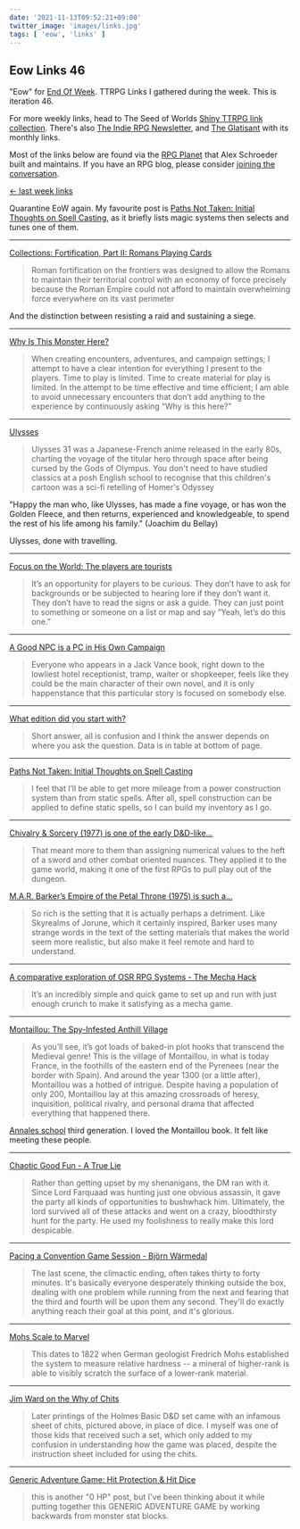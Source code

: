```yaml
---
date: '2021-11-13T09:52:21+09:00'
twitter_image: 'images/links.jpg'
tags: [ 'eow', 'links' ]
---
```


## Eow Links 46

"Eow" for [End Of Week](/#eow). TTRPG Links I gathered during the week. This is iteration 46.

For more weekly links, head to The Seed of Worlds [Shiny TTRPG link collection](https://seedofworlds.blogspot.com/search/label/weekly%20links). There's also [The Indie RPG Newsletter](https://ttrpg.substack.com/), and [The Glatisant](https://questingbeast.substack.com/) with its monthly links.

Most of the links below are found via the [RPG Planet](https://campaignwiki.org/rpg/) that Alex Schroeder built and maintains. If you have an RPG blog, please consider [joining the conversation](https://campaignwiki.org/wiki/Planet/Please_join!).

[← last week links](20211107.html?t=Eow_Links_45&f=eow46)

Quarantine EoW again. My favourite post is [Paths Not Taken: Initial Thoughts on Spell Casting](http://www.kjd-imc.org/blog/paths-not-taken-initial-thoughts-on-spell-casting/), as it briefly lists magic systems then selects and tunes one of them.

<hr/>

[Collections: Fortification, Part II: Romans Playing Cards](https://acoup.blog/2021/11/12/collections-fortification-part-ii-roman-playing-cards/)

> Roman fortification on the frontiers was designed to allow the Romans to maintain their territorial control with an economy of force precisely because the Roman Empire could not afford to maintain overwhelming force everywhere on its vast perimeter

And the distinction between resisting a raid and sustaining a siege.

<hr/>

[Why Is This Monster Here?](https://grumpywizard.home.blog/2021/11/11/why-is-this-monster-here/)

> When creating encounters, adventures, and campaign settings; I attempt to have a clear intention for everything I present to the players. Time to play is limited. Time to create material for play is limited. In the attempt to be time effective and time efficient; I am able to avoid unnecessary encounters that don’t add anything to the experience by continuously asking “Why is this here?”

<hr/>

[Ulysses](https://aloneinthelabyrinth.blogspot.com/2021/11/ulysses.html)

> Ulysses 31 was a Japanese-French anime released in the early 80s, charting the voyage of the titular hero through space after being cursed by the Gods of Olympus. You don't need to have studied classics at a posh English school to recognise that this children's cartoon was a sci-fi retelling of Homer's Odyssey

"Happy the man who, like Ulysses, has made a fine voyage, or has won the Golden Fleece, and then returns, experienced and knowledgeable, to spend the rest of his life among his family." (Joachim du Bellay)

Ulysses, done with travelling.

<hr/>

[Focus on the World: The players are tourists](https://dreamingdragonslayer.com/2021/11/10/focus-on-the-world-the-players-are-tourists/)

> It’s an opportunity for players to be curious. They don’t have to ask for backgrounds or be subjected to hearing lore if they don’t want it. They don’t have to read the signs or ask a guide. They can just point to something or someone on a list or map and say “Yeah, let’s do this one.”

<hr/>

[A Good NPC is a PC in His Own Campaign](https://monstersandmanuals.blogspot.com/2021/11/a-good-npc-is-pc-in-his-own-campaign.html)

> Everyone who appears in a Jack Vance book, right down to the lowliest hotel receptionist, tramp, waiter or shopkeeper, feels like they could be the main character of their own novel, and it is only happenstance that this particular story is focused on somebody else.

<hr/>

[What edition did you start with?](https://seedofworlds.blogspot.com/2021/11/what-edition-did-you-start-with.html)

> Short answer, all is confusion and I think the answer depends on where you ask the question. Data is in table at bottom of page.

<hr/>

[Paths Not Taken: Initial Thoughts on Spell Casting](http://www.kjd-imc.org/blog/paths-not-taken-initial-thoughts-on-spell-casting/)

> I feel that I’ll be able to get more mileage from a power construction system than from static spells. After all, spell construction can be applied to define static spells, so I can build my inventory as I go.

<hr/>

[Chivalry & Sorcery (1977) is one of the early D&D-like...](https://vintagerpg.tumblr.com/post/667440134757711872)

> That meant more to them than assigning numerical values to the heft of a sword and other combat oriented nuances. They applied it to the game world, making it one of the first RPGs to pull play out of the dungeon.

[M.A.R. Barker’s Empire of the Petal Throne (1975) is such a...](https://vintagerpg.tumblr.com/post/667258873905872896)

> So rich is the setting that it is actually perhaps a detriment. Like Skyrealms of Jorune, which it certainly inspired, Barker uses many strange words in the text of the setting materials that makes the world seem more realistic, but also make it feel remote and hard to understand.

<hr/>

[A comparative exploration of OSR RPG Systems - The Mecha Hack](https://leyline.press/blogs/leyline-press-blog/a-comparative-exploration-of-osr-rpg-systems-the-mecha-hack)

> It’s an incredibly simple and quick game to set up and run with just enough crunch to make it satisfying as a mecha game.

<hr/>

[Montaillou: The Spy-Infested Anthill Village](https://www.moltensulfur.com/post/montaillou-the-spy-infested-anthill-village)

> As you’ll see, it’s got loads of baked-in plot hooks that transcend the Medieval genre! This is the village of Montaillou, in what is today France, in the foothills of the eastern end of the Pyrenees (near the border with Spain). And around the year 1300 (or a little after), Montaillou was a hotbed of intrigue. Despite having a population of only 200, Montaillou lay at this amazing crossroads of heresy, inquisition, political rivalry, and personal drama that affected everything that happened there.

[Annales school](https://en.wikipedia.org/wiki/Annales_school) third generation. I loved the Montaillou book. It felt like meeting these people.

<hr/>

[Chaotic Good Fun - A True Lie](https://www.theseoldgames.com/2021/11/chaotic-good-fun-true-lie.html)

> Rather than getting upset by my shenanigans, the DM ran with it. Since Lord Farquaad was hunting just one obvious assassin, it gave the party all kinds of opportunities to bushwhack him. Ultimately, the lord survived all of these attacks and went on a crazy, bloodthirsty hunt for the party. He used my foolishness to really make this lord despicable.

<hr/>

[Pacing a Convention Game Session - Björn Wärmedal](https://warmedal.se/~bjorn/posts/2021-11-07-pacing-a-convention-game-session.html)

> The last scene, the climactic ending, often takes thirty to forty minutes. It's basically everyone desperately thinking outside the box, dealing with one problem while running from the next and fearing that the third and fourth will be upon them any second. They'll do exactly anything reach their goal at this point, and it's glorious.

<hr/>

[Mohs Scale to Marvel](https://deltasdnd.blogspot.com/2021/11/mohs-scale-to-marvel.html)

> This dates to 1822 when German geologist Fredrich Mohs established the system to measure relative hardness -- a mineral of higher-rank is able to visibly scratch the surface of a lower-rank material.

<hr/>

[Jim Ward on the Why of Chits](https://zenopusarchives.blogspot.com/2021/11/jim-ward-on-why-of-chits.html)

> Later printings of the Holmes Basic D&D set came with an infamous sheet of chits, pictured above, in place of dice. I myself was one of those kids that received such a set, which only added to my confusion in understanding how the game was placed, despite the instruction sheet included for using the chits.

<hr/>

[Generic Adventure Game: Hit Protection & Hit Dice](https://aloneinthelabyrinth.blogspot.com/2021/11/generic-adventure-game-hit-protection.html)

> this is another "0 HP" post, but I've been thinking about it while putting together this GENERIC ADVENTURE GAME  by working backwards from monster stat blocks.

